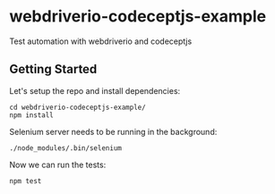 # webdriverio-codeceptjs-example
Test automation with webdriverio and codeceptjs

## Getting Started
Let's setup the repo and install dependencies:
```
cd webdriverio-codeceptjs-example/
npm install
```

Selenium server needs to be running in the background:

`./node_modules/.bin/selenium`

Now we can run the tests:

`npm test`